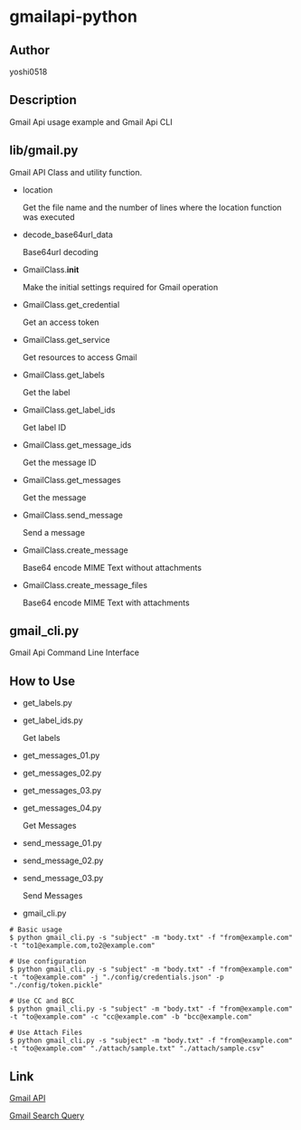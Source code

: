 # gmailapi-python

## Author

yoshi0518

## Description

Gmail Api usage example and Gmail Api CLI

## lib/gmail.py

Gmail API Class and utility function.

- location

  Get the file name and the number of lines where the location function was executed

- decode_base64url_data

  Base64url decoding

- GmailClass.__init__

  Make the initial settings required for Gmail operation

- GmailClass.get_credential

  Get an access token

- GmailClass.get_service

  Get resources to access Gmail

- GmailClass.get_labels

  Get the label

- GmailClass.get_label_ids

  Get label ID

- GmailClass.get_message_ids

  Get the message ID

- GmailClass.get_messages

  Get the message

- GmailClass.send_message

  Send a message

- GmailClass.create_message

  Base64 encode MIME Text without attachments

- GmailClass.create_message_files

  Base64 encode MIME Text with attachments

## gmail_cli.py

Gmail Api Command Line Interface

## How to Use

- get_labels.py
- get_label_ids.py

  Get labels

- get_messages_01.py
- get_messages_02.py
- get_messages_03.py
- get_messages_04.py

  Get Messages

- send_message_01.py
- send_message_02.py
- send_message_03.py

  Send Messages

- gmail_cli.py

```
# Basic usage
$ python gmail_cli.py -s "subject" -m "body.txt" -f "from@example.com" -t "to1@example.com,to2@example.com"

# Use configuration
$ python gmail_cli.py -s "subject" -m "body.txt" -f "from@example.com" -t "to@example.com" -j "./config/credentials.json" -p "./config/token.pickle"

# Use CC and BCC
$ python gmail_cli.py -s "subject" -m "body.txt" -f "from@example.com" -t "to@example.com" -c "cc@example.com" -b "bcc@example.com"

# Use Attach Files
$ python gmail_cli.py -s "subject" -m "body.txt" -f "from@example.com" -t "to@example.com" "./attach/sample.txt" "./attach/sample.csv"
```

## Link

[Gmail API](https://developers.google.com/gmail/api)

[Gmail Search Query](https://support.google.com/mail/answer/7190)
